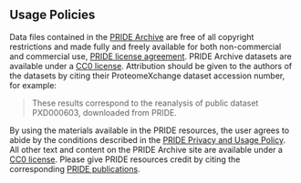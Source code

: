 ## Usage Policies

Data files contained in the [PRIDE Archive](https://www.ebi.ac.uk/pride/archive) are free of all copyright restrictions and made fully and freely available for both non-commercial and commercial use, [PRIDE license agreement](./license). PRIDE Archive datasets are available under a [CC0 license](https://creativecommons.org/publicdomain/zero/1.0/). Attribution should be given to the authors of the datasets by citing their ProteomeXchange dataset accession number, for example:

> These results correspond to the reanalysis of public dataset PXD000603, downloaded from PRIDE.

By using the materials available in the PRIDE resources, the user agrees to abide by the conditions described in the [PRIDE Privacy and Usage Policy](https://www.ebi.ac.uk/data-protection/privacy-notice/pride-new). All other text and content on the PRIDE Archive site are available under a [CC0 license](https://creativecommons.org/publicdomain/zero/1.0/). Please give PRIDE resources credit by citing the corresponding [PRIDE publications](./citationpage).

